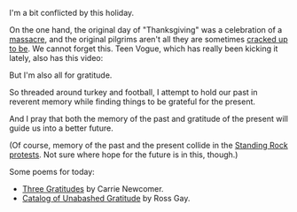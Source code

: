 I'm a bit conflicted by this holiday.

<!--more-->

On the one hand, the original day of "Thanksgiving" was a celebration of a [massacre](http://www.huffingtonpost.com/richard-greener/the-true-story-of-thanksg_b_788436.html), and the original pilgrims aren't all they are sometimes [cracked up to be](https://www.manataka.org/page269.html). We cannot forget this. Teen Vogue, which has really been kicking it lately, also has this video:

<script async src="//player.cnevids.com/embedjs/51cca0c868f9da9f40000008/video/583353aab57ac3189f00002f.js"></script>

But I'm also all for gratitude.

So threaded around turkey and football, I attempt to hold our past in reverent memory while finding things to be grateful for the present.

And I pray that both the memory of the past and gratitude of the present will guide us into a better future.

(Of course, memory of the past and the present collide in the [Standing Rock protests](https://www.bustle.com/articles/196566-support-the-dakota-pipeline-protests-this-thanksgiving-in-5-ways). Not sure where hope for the future is in this, though.)

Some poems for today:

* [Three Gratitudes](http://www.onbeing.org/blog/carrie-newcomer-three-gratitudes/8902) by Carrie Newcomer.
* [Catalog of Unabashed Gratitude](http://www.caapp.pitt.edu/content/ross-gay-reads-title-poem-catalog-unabashed-gratitude) by Ross Gay.

